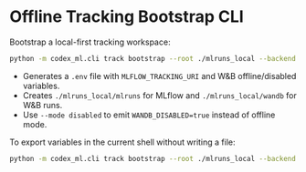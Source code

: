 # Offline Tracking Bootstrap CLI

Bootstrap a local-first tracking workspace:

```bash
python -m codex_ml.cli track bootstrap --root ./mlruns_local --backend both --mode offline --write-env .codex/exports.env
```

- Generates a `.env` file with `MLFLOW_TRACKING_URI` and W&B offline/disabled variables.
- Creates `./mlruns_local/mlruns` for MLflow and `./mlruns_local/wandb` for W&B runs.
- Use `--mode disabled` to emit `WANDB_DISABLED=true` instead of offline mode.

To export variables in the current shell without writing a file:

```bash
python -m codex_ml.cli track bootstrap --root ./mlruns_local --backend mlflow --print-exports
```
